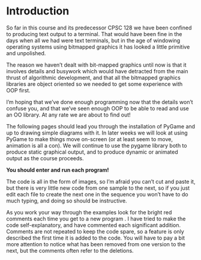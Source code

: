 # Introduction

So far in this course and its predecessor CPSC 128 we have been confined
to producing text output to a terminal. That would have been fine in the
days when all we had were text terminals, but in the age of windowing
operating systems using bitmapped graphics it has looked a little
primitive and unpolished.

The reason we haven’t dealt with bit-mapped graphics until now is that
it involves details and busywork which would have detracted from the
main thrust of algorithmic development, and that all the bitmapped
graphics libraries are object oriented so we needed to get some
experience with OOP first.

I’m hoping that we’ve done enough programming now that the details
won’t confuse you, and that we’ve seen enough OOP to be able to read
and use an OO library. At any rate we are about to find out!

The following pages should lead you through the installation of PyGame
and up to drawing simple diagrams with it. In later weeks we will look
at using PyGame to make things move on-screen (or at least seem to move,
animation is all a con). We will continue to use the pygame library both
to produce static graphical output, and to produce dynamic or animated
output as the course proceeds.

**You should enter and run each program!**

The code is all in the form of images, so I’m afraid you can’t cut and
paste it, but there is very little new code from one sample to the next,
so if you just edit each file to create the next one in the sequence you
won’t have to do much typing, and doing so should be instructive.

As you work your way through the examples look for the bright red
comments each time you get to a new program . I have tried to make the
code self-explanatory, and have commented each significant addition.
Comments are not repeated to keep the code spare, so a feature is only
described the first time it is added to the code. You will have to pay a
bit more attention to notice what has been removed from one version to
the next, but the comments often refer to the deletions.
